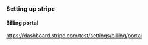 



### Setting up stripe

#### Billing portal
https://dashboard.stripe.com/test/settings/billing/portal